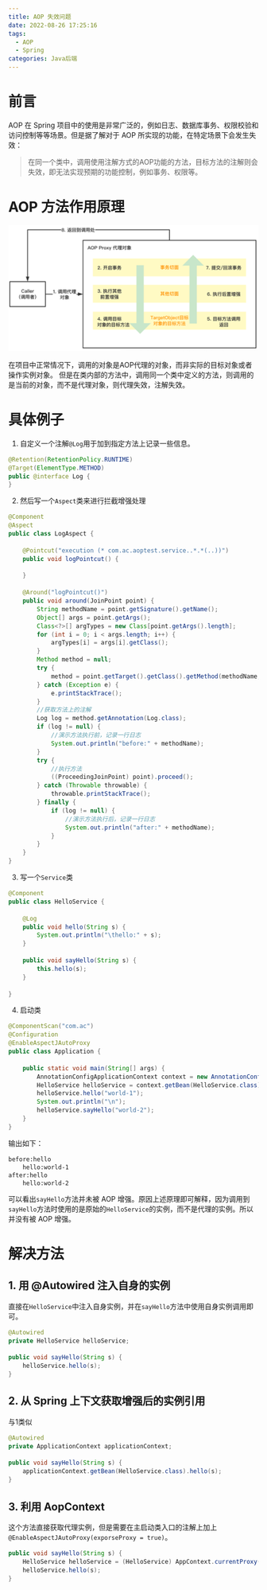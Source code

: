 ```yaml
---
title: AOP 失效问题
date: 2022-08-26 17:25:16
tags: 
  - AOP
  - Spring
categories: Java后端
---
```


# 前言

AOP 在 Spring 项目中的使用是非常广泛的，例如日志、数据库事务、权限校验和访问控制等等场景。但是据了解对于 AOP 所实现的功能，在特定场景下会发生失效：

> 在同一个类中，调用使用注解方式的AOP功能的方法，目标方法的注解则会失效，即无法实现预期的功能控制，例如事务、权限等。

# AOP 方法作用原理

![原理图](AopDisabled/image-202208261850.png)

在项目中正常情况下，调用的对象是AOP代理的对象，而非实际的目标对象或者操作实例对象。 但是在类内部的方法中，调用同一个类中定义的方法，则调用的是当前的对象，而不是代理对象，则代理失效，注解失效。

# 具体例子

1. 自定义一个注解`@Log`用于加到指定方法上记录一些信息。

```java
@Retention(RetentionPolicy.RUNTIME)
@Target(ElementType.METHOD)
public @interface Log {
}
```

2. 然后写一个`Aspect`类来进行拦截增强处理

```java
@Component
@Aspect
public class LogAspect {
 
    @Pointcut("execution (* com.ac.aoptest.service..*.*(..))")
    public void logPointcut() {
 
    }
 
    @Around("logPointcut()")
    public void around(JoinPoint point) {
        String methodName = point.getSignature().getName();
        Object[] args = point.getArgs();
        Class<?>[] argTypes = new Class[point.getArgs().length];
        for (int i = 0; i < args.length; i++) {
            argTypes[i] = args[i].getClass();
        }
        Method method = null;
        try {
            method = point.getTarget().getClass().getMethod(methodName, argTypes);
        } catch (Exception e) {
            e.printStackTrace();
        }
        //获取方法上的注解
        Log log = method.getAnnotation(Log.class);
        if (log != null) {
            //演示方法执行前，记录一行日志
            System.out.println("before:" + methodName);
        }
        try {
            //执行方法
            ((ProceedingJoinPoint) point).proceed();
        } catch (Throwable throwable) {
            throwable.printStackTrace();
        } finally {
            if (log != null) {
                //演示方法执行后，记录一行日志
                System.out.println("after:" + methodName);
            }
        }
    }
}
```

3. 写一个`Service`类

```java
@Component
public class HelloService {
     
    @Log
    public void hello(String s) {
        System.out.println("\thello:" + s);
    }
 
    public void sayHello(String s) {
        this.hello(s);
    }
 
}
```

4. 启动类

```java
@ComponentScan("com.ac")
@Configuration
@EnableAspectJAutoProxy
public class Application {
 
    public static void main(String[] args) {
        AnnotationConfigApplicationContext context = new AnnotationConfigApplicationContext(Application.class);
        HelloService helloService = context.getBean(HelloService.class);
        helloService.hello("world-1");
        System.out.println("\n");
        helloService.sayHello("world-2");
    }
}
```

输出如下：

```
before:hello
    hello:world-1
after:hello
    hello:world-2
```

可以看出`sayHello`方法并未被 AOP 增强。原因上述原理即可解释，因为调用到`sayHello`方法时使用的是原始的`HelloService`的实例，而不是代理的实例。所以并没有被 AOP 增强。

# 解决方法

## 1. 用 @Autowired 注入自身的实例

直接在`HelloService`中注入自身实例，并在`sayHello`方法中使用自身实例调用即可。

```java
@Autowired
private HelloService helloService;

public void sayHello(String s) {
    helloService.hello(s);
}
```

## 2. 从 Spring 上下文获取增强后的实例引用

与1类似

```java
@Autowired
private ApplicationContext applicationContext;

public void sayHello(String s) {
    applicationContext.getBean(HelloService.class).hello(s);
}
```

## 3. 利用 AopContext

这个方法直接获取代理实例，但是需要在主启动类入口的注解上加上`@EnableAspectJAutoProxy(exporseProxy = true)`。

```java
public void sayHello(String s) {
    HelloService helloService = (HelloService) AppContext.currentProxy();
    helloService.hello(s);
}
```